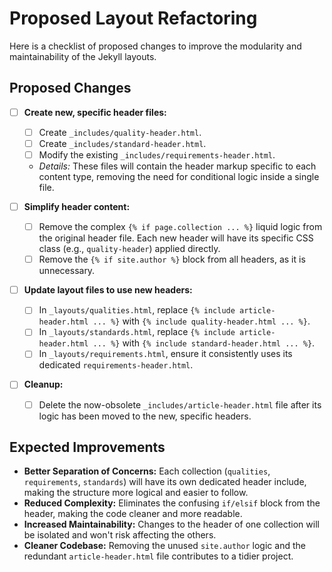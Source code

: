 # Proposed Layout Refactoring

Here is a checklist of proposed changes to improve the modularity and maintainability of the Jekyll layouts.

## Proposed Changes

- [ ] **Create new, specific header files:**
    - [ ] Create `_includes/quality-header.html`.
    - [ ] Create `_includes/standard-header.html`.
    - [ ] Modify the existing `_includes/requirements-header.html`.
    - *Details:* These files will contain the header markup specific to each content type, removing the need for conditional logic inside a single file.

- [ ] **Simplify header content:**
    - [ ] Remove the complex `{% if page.collection ... %}` liquid logic from the original header file. Each new header will have its specific CSS class (e.g., `quality-header`) applied directly.
    - [ ] Remove the `{% if site.author %}` block from all headers, as it is unnecessary.

- [ ] **Update layout files to use new headers:**
    - [ ] In `_layouts/qualities.html`, replace `{% include article-header.html ... %}` with `{% include quality-header.html ... %}`.
    - [ ] In `_layouts/standards.html`, replace `{% include article-header.html ... %}` with `{% include standard-header.html ... %}`.
    - [ ] In `_layouts/requirements.html`, ensure it consistently uses its dedicated `requirements-header.html`.

- [ ] **Cleanup:**
    - [ ] Delete the now-obsolete `_includes/article-header.html` file after its logic has been moved to the new, specific headers.

## Expected Improvements

*   **Better Separation of Concerns:** Each collection (`qualities`, `requirements`, `standards`) will have its own dedicated header include, making the structure more logical and easier to follow.
*   **Reduced Complexity:** Eliminates the confusing `if/elsif` block from the header, making the code cleaner and more readable.
*   **Increased Maintainability:** Changes to the header of one collection will be isolated and won't risk affecting the others.
*   **Cleaner Codebase:** Removing the unused `site.author` logic and the redundant `article-header.html` file contributes to a tidier project.
